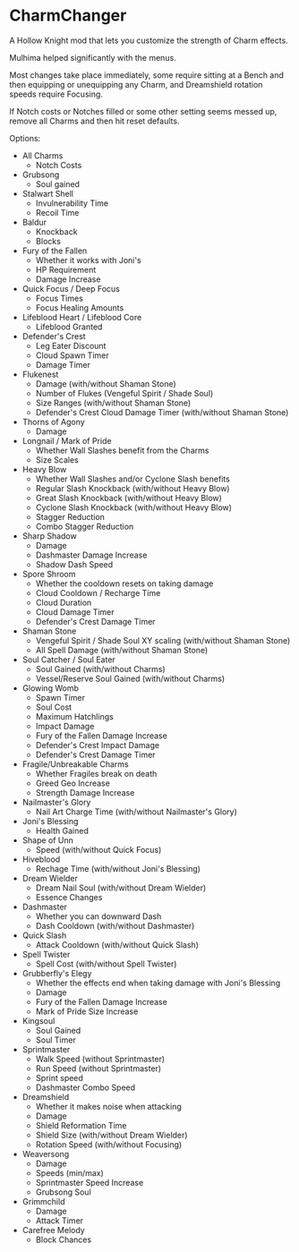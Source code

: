 ﻿# CharmChanger

A Hollow Knight mod that lets you customize the strength of Charm effects.

Mulhima helped significantly with the menus.

Most changes take place immediately, some require sitting at a Bench and then equipping or unequipping any Charm, and Dreamshield rotation speeds require Focusing.

If Notch costs or Notches filled or some other setting seems messed up, remove all Charms and then hit reset defaults.

Options:
* All Charms
    * Notch Costs
* Grubsong
    * Soul gained
* Stalwart Shell
    * Invulnerability Time
    * Recoil Time
* Baldur 
    * Knockback
    * Blocks
* Fury of the Fallen
    * Whether it works with Joni's
    * HP Requirement
    * Damage Increase
* Quick Focus / Deep Focus
    * Focus Times
    * Focus Healing Amounts
* Lifeblood Heart / Lifeblood Core
    * Lifeblood Granted
* Defender's Crest
    * Leg Eater Discount
    * Cloud Spawn Timer
    * Damage Timer
* Flukenest
    * Damage (with/without Shaman Stone)
    * Number of Flukes (Vengeful Spirit / Shade Soul)
    * Size Ranges (with/without Shaman Stone)
    * Defender's Crest Cloud Damage Timer (with/without Shaman Stone)
* Thorns of Agony
    * Damage
* Longnail / Mark of Pride
    * Whether Wall Slashes benefit from the Charms
    * Size Scales
* Heavy Blow
    * Whether Wall Slashes and/or Cyclone Slash benefits
    * Regular Slash Knockback (with/without Heavy Blow)
    * Great Slash Knockback (with/without Heavy Blow)
    * Cyclone Slash Knockback (with/without Heavy Blow)
    * Stagger Reduction
    * Combo Stagger Reduction
* Sharp Shadow
    * Damage
    * Dashmaster Damage Increase
    * Shadow Dash Speed
* Spore Shroom
    * Whether the cooldown resets on taking damage
    * Cloud Cooldown / Recharge Time
    * Cloud Duration
    * Cloud Damage Timer
    * Defender's Crest Damage Timer
* Shaman Stone
    * Vengeful Spirit / Shade Soul XY scaling (with/without Shaman Stone)
    * All Spell Damage (with/without Shaman Stone)
* Soul Catcher / Soul Eater
    * Soul Gained (with/without Charms)
    * Vessel/Reserve Soul Gained (with/without Charms)
* Glowing Womb
    * Spawn Timer
    * Soul Cost
    * Maximum Hatchlings
    * Impact Damage
    * Fury of the Fallen Damage Increase
    * Defender's Crest Impact Damage
    * Defender's Crest Damage Timer
* Fragile/Unbreakable Charms
    * Whether Fragiles break on death
    * Greed Geo Increase
    * Strength Damage Increase
* Nailmaster's Glory
    * Nail Art Charge Time (with/without Nailmaster's Glory)
* Joni's Blessing
    * Health Gained
* Shape of Unn
    * Speed (with/without Quick Focus)
* Hiveblood
    * Rechage Time (with/without Joni's Blessing)
* Dream Wielder
    * Dream Nail Soul (with/without Dream Wielder)
    * Essence Changes
* Dashmaster
    * Whether you can downward Dash
    * Dash Cooldown (with/without Dashmaster)
* Quick Slash
    * Attack Cooldown (with/without Quick Slash)
* Spell Twister
    * Spell Cost (with/without Spell Twister)
* Grubberfly's Elegy
    * Whether the effects end when taking damage with Joni's Blessing
    * Damage
    * Fury of the Fallen Damage Increase
    * Mark of Pride Size Increase
* Kingsoul
    * Soul Gained
    * Soul Timer
* Sprintmaster
    * Walk Speed (without Sprintmaster)
    * Run Speed (without Sprintmaster)
    * Sprint speed
    * Dashmaster Combo Speed
* Dreamshield
    * Whether it makes noise when attacking
    * Damage
    * Shield Reformation Time
    * Shield Size (with/without Dream Wielder)
    * Rotation Speed (with/without Focusing)
* Weaversong
    * Damage
    * Speeds (min/max)
    * Sprintmaster Speed Increase
    * Grubsong Soul
* Grimmchild
    * Damage
    * Attack Timer
* Carefree Melody
    * Block Chances
